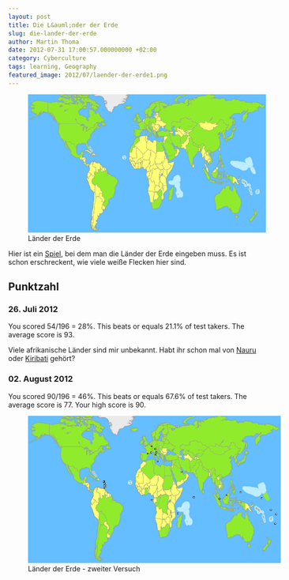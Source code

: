 ```yaml
---
layout: post
title: Die L&auml;nder der Erde
slug: die-lander-der-erde
author: Martin Thoma
date: 2012-07-31 17:00:57.000000000 +02:00
category: Cyberculture
tags: learning, Geography
featured_image: 2012/07/laender-der-erde1.png
---
```

<figure class="aligncenter">
            <a href="../images/2012/07/laender-der-erde.png"><img src="../images/2012/07/laender-der-erde.png" alt="L&auml;nder der Erde" style="max-width:482px;max-height:280px;" class=" wp-image-35581 "/></a>
            <figcaption class="text-center">L&auml;nder der Erde</figcaption>
        </figure>

Hier ist ein <a href="http://www.jetpunk.com/quizzes/lander-der-welt-quiz">Spiel</a>, bei dem man die L&auml;nder der Erde eingeben muss. Es ist schon erschreckent, wie viele wei&szlig;e Flecken hier sind.

<h2>Punktzahl</h2>
<h3>26. Juli 2012</h3>
You scored 54/196 = 28%.
This beats or equals 21.1% of test takers.
The average score is 93.

Viele afrikanische L&auml;nder sind mir unbekannt. Habt ihr schon mal von <a href="http://de.wikipedia.org/wiki/Nauru">Nauru</a> oder <a href="http://de.wikipedia.org/wiki/Kiribati">Kiribati</a> geh&ouml;rt?

<h3>02. August 2012</h3>
You scored 90/196 = 46%.
This beats or equals 67.6% of test takers.
The average score is 77.
Your high score is 90.

<figure class="aligncenter">
            <a href="../images/2012/07/laender-der-erde-2.png"><img src="../images/2012/07/laender-der-erde-2.png" alt="L&auml;nder der Erde - zweiter Versuch" style="max-width:512px;max-height:298px" class="size-full wp-image-37601"/></a>
            <figcaption class="text-center">L&auml;nder der Erde - zweiter Versuch</figcaption>
        </figure>
